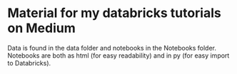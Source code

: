 # Material for my databricks tutorials on Medium

Data is found in the data folder and notebooks in the Notebooks folder. Notebooks are both as html (for easy readability) and in py (for easy import to Databricks).
